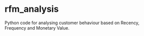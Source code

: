 # rfm_analysis
Python code for analysing customer behaviour based on Recency, Frequency and Monetary Value.
